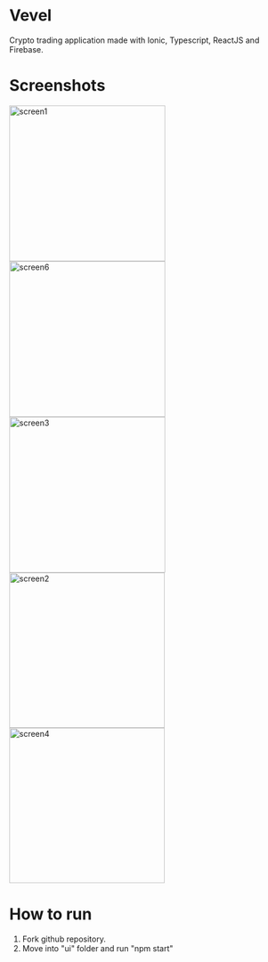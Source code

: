 # Vevel
Crypto trading application made with Ionic, Typescript, ReactJS and Firebase.

# Screenshots
<img width="280" alt="screen1" src="https://user-images.githubusercontent.com/22752742/145401419-268b91da-a8a0-4551-92d8-6a36de2cd663.png"><img width="280" alt="screen6" src="https://user-images.githubusercontent.com/22752742/145401421-acd22c73-21d9-4ee7-8cc2-8ea6a9a8da05.png"><img width="280" alt="screen3" src="https://user-images.githubusercontent.com/22752742/145401426-dbb5f58c-6214-49d4-a247-6e16154b5e39.png"><img width="279" alt="screen2" src="https://user-images.githubusercontent.com/22752742/145401407-5c926242-62d4-4f20-bd73-5002df5b6dd4.png">
<img width="279" alt="screen4" src="https://user-images.githubusercontent.com/22752742/145401413-59cfe147-2b60-4e64-8f05-1f3d191b23e0.png">

# How to run
1. Fork github repository.
2. Move into "ui" folder and run "npm start"
